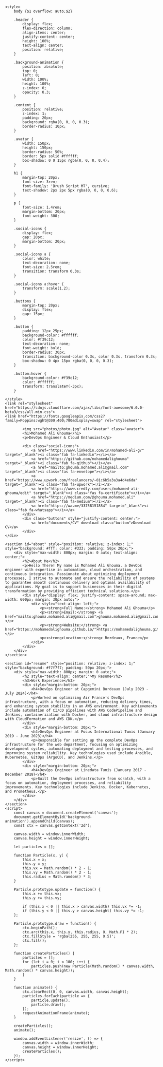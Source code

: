 <!DOCTYPE html>
<html lang="en">
<head>
    <meta charset="UTF-8">
    <meta name="viewport" content="width=device-width, initial-scale=1.0">
    <title>Header Section</title>
    
    <style>
        body {$1 overflow: auto;$2}

        .header {
            display: flex;
            flex-direction: column;
            align-items: center;
            justify-content: center;
            height: 100%;
            text-align: center;
            position: relative;
        }

        .background-animation {
            position: absolute;
            top: 0;
            left: 0;
            width: 100%;
            height: 100%;
            z-index: 0;
            opacity: 0.3;
        }

        .content {
            position: relative;
            z-index: 1;
            padding: 20px;
            background: rgba(0, 0, 0, 0.3);
            border-radius: 10px;
        }

        .avatar {
            width: 150px;
            height: 150px;
            border-radius: 50%;
            border: 5px solid #ffffff;
            box-shadow: 0 0 15px rgba(0, 0, 0, 0.4);
        }

        h1 {
            margin-top: 20px;
            font-size: 3rem;
            font-family: 'Brush Script MT', cursive;
            text-shadow: 2px 2px 5px rgba(0, 0, 0, 0.6);
        }

        p {
            font-size: 1.4rem;
            margin-bottom: 20px;
            font-weight: 300;
        }

        .social-icons {
            display: flex;
            gap: 20px;
            margin-bottom: 20px;
        }

        .social-icons a {
            color: white;
            text-decoration: none;
            font-size: 2.5rem;
            transition: transform 0.3s;
        }

        .social-icons a:hover {
            transform: scale(1.2);
        }

        .buttons {
            margin-top: 20px;
            display: flex;
            gap: 15px;
        }

        .button {
            padding: 12px 25px;
            background-color: #ffffff;
            color: #f39c12;
            text-decoration: none;
            font-weight: bold;
            border-radius: 30px;
            transition: background-color 0.3s, color 0.3s, transform 0.3s;
            box-shadow: 0 4px 15px rgba(0, 0, 0, 0.3);
        }

        .button:hover {
            background-color: #f39c12;
            color: #ffffff;
            transform: translateY(-3px);
        }

    </style>
    <link rel="stylesheet" href="https://cdnjs.cloudflare.com/ajax/libs/font-awesome/6.0.0-beta3/css/all.min.css">
    <link href="https://fonts.googleapis.com/css2?family=Poppins:wght@300;400;700&display=swap" rel="stylesheet">
</head>
<body style="position: relative; overflow-y: auto;">
    <div class="header">
        <div class="background-animation" id="background-animation" style="height: 100vh; overflow: hidden; position: fixed; top: 0; width: 100%; z-index: 0;"></div>
        <div class="content">
            
            
            <img src="photos/photo.jpg" alt="Avatar" class="avatar">
            <h1>Mohamed Ali Ghouma</h1>
            <p>DevOps Engineer & Cloud Enthusiast</p>
            
            <div class="social-icons">
                <a href="https://www.linkedin.com/in/mohamed-ali-g/" target="_blank"><i class="fab fa-linkedin"></i></a>
                <a href="https://github.com/mohamedalighouma" target="_blank"><i class="fab fa-github"></i></a>
                <a href="mailto:ghouma.mohamed.ali@gmail.com" target="_blank"><i class="fas fa-envelope"></i></a>
                <a href="https://www.upwork.com/freelancers/~01c6b5a3a3a4d4e6da" target="_blank"><i class="fab fa-upwork"></i></a>
                <a href="https://www.credly.com/users/mohamed-ali-ghouma/edit" target="_blank"><i class="fas fa-certificate"></i></a>
                <a href="https://medium.com/@ghouma.mohamed.ali" target="_blank"><i class="fab fa-medium"></i></a>
                <a href="https://wa.me/33758151884" target="_blank"><i class="fab fa-whatsapp"></i></a>
            </div>
            <div class="buttons" style="justify-content: center;">
                <a href="documents/CV" download class="button">Download CV</a>
            </div>
    </div>

    <section id="about" style="position: relative; z-index: 1;" style="background: #fff; color: #333; padding: 50px 20px;">
        <div style="max-width: 800px; margin: 0 auto; text-align: center;">
            <h2>About Me</h2>
            <p>Hello There! My name is Mohamed Ali Ghouma, a DevOps engineer with expertise in automation, cloud orchestration, and continuous integration. Passionate about optimizing deployment processes, I strive to automate and ensure the reliability of systems to guarantee smooth continuous delivery and optimal availability of applications. My goal is to support businesses in their digital transformation by providing efficient technical solutions.</p>
            <div style="display: flex; justify-content: space-around; max-width: 600px; margin: 30px auto;">
                <div style="text-align: left;">
                    <p><strong>Full Name:</strong> Mohamed Ali Ghouma</p>
                    <p><strong>Email:</strong> <a href="mailto:ghouma.mohamed.ali@gmail.com">ghouma.mohamed.ali@gmail.com</a></p>
                    <p><strong>Website:</strong> <a href="https://mohamedalighouma.github.io/">https://mohamedalighouma.github.io/</a></p>
                    <p><strong>Location:</strong> Bordeaux, France</p>
                </div>
            </div>
        </div>
    </section>

    <section id="resume" style="position: relative; z-index: 1;" style="background: #f7f7f7; padding: 50px 20px;">
        <div style="max-width: 800px; margin: 0 auto;">
            <h2 style="text-align: center;">My Resume</h2>
            <h3>Work Experience</h3>
            <div style="margin-bottom: 20px;">
                <h4>DevOps Engineer at Capgemini Bordeaux (July 2023 - July 2024)</h4>
                <p>Worked on optimizing Air France's DevOps infrastructure, with a focus on automation, reducing delivery times, and enhancing system stability in an AWS environment. Key achievements include automation of CI/CD pipelines with AWS CodePipeline and Jenkins, containerization with Docker, and cloud infrastructure design with CloudFormation and AWS CDK.</p>
            </div>
            <div style="margin-bottom: 20px;">
                <h4>DevOps Engineer at Focus International Tunis (January 2019 - June 2023)</h4>
                <p>Responsible for setting up the complete DevOps infrastructure for the web department, focusing on optimizing development cycles, automating deployment and testing processes, and improving system reliability. Key technologies used include Ansible, Kubernetes, GitOps (ArgoCD), and Jenkins.</p>
            </div>
            <div style="margin-bottom: 20px;">
                <h4>DevOps Engineer at Linedata Tunis (January 2017 - December 2018)</h4>
                <p>Built the DevOps infrastructure from scratch, with a focus on automation, deployment processes, and reliability improvements. Key technologies include Jenkins, Docker, Kubernetes, and Prometheus.</p>
            </div>
        </div>
    </section>
    <script>
        const canvas = document.createElement('canvas');
        document.getElementById('background-animation').appendChild(canvas);
        const ctx = canvas.getContext('2d');

        canvas.width = window.innerWidth;
        canvas.height = window.innerHeight;

        let particles = [];

        function Particle(x, y) {
            this.x = x;
            this.y = y;
            this.vx = Math.random() * 2 - 1;
            this.vy = Math.random() * 2 - 1;
            this.radius = Math.random() * 3;
        }

        Particle.prototype.update = function() {
            this.x += this.vx;
            this.y += this.vy;

            if (this.x < 0 || this.x > canvas.width) this.vx *= -1;
            if (this.y < 0 || this.y > canvas.height) this.vy *= -1;
        };

        Particle.prototype.draw = function() {
            ctx.beginPath();
            ctx.arc(this.x, this.y, this.radius, 0, Math.PI * 2);
            ctx.fillStyle = 'rgba(255, 255, 255, 0.5)';
            ctx.fill();
        };

        function createParticles() {
            particles = [];
            for (let i = 0; i < 100; i++) {
                particles.push(new Particle(Math.random() * canvas.width, Math.random() * canvas.height));
            }
        }

        function animate() {
            ctx.clearRect(0, 0, canvas.width, canvas.height);
            particles.forEach(particle => {
                particle.update();
                particle.draw();
            });
            requestAnimationFrame(animate);
        }

        createParticles();
        animate();

        window.addEventListener('resize', () => {
            canvas.width = window.innerWidth;
            canvas.height = window.innerHeight;
            createParticles();
        });
    </script>
</body>
</html>
